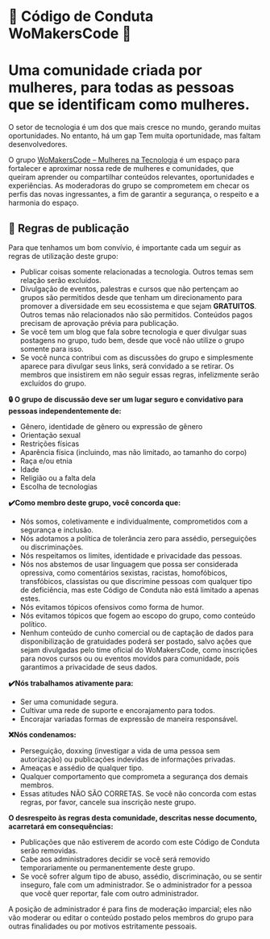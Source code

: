 # 🦋 Código de Conduta WoMakersCode 🦋

# Uma comunidade criada por mulheres, para todas as pessoas que se identificam como mulheres.

O setor de tecnologia é um dos que mais cresce no mundo, gerando muitas oportunidades. No entanto, há um gap Tem muita oportunidade, mas faltam desenvolvedores.

O grupo [WoMakersCode – Mulheres na Tecnologia](https://www.facebook.com/groups/1586631624996019) é um espaço para fortalecer e aproximar nossa rede de mulheres e comunidades, que queiram aprender ou compartilhar conteúdos relevantes, oportunidades e experiências. As moderadoras do grupo se comprometem em checar os perfis das novas ingressantes, a fim de garantir a segurança, o respeito e a harmonia do espaço.

## 📣 Regras de publicação

Para que tenhamos um bom convívio, é importante cada um seguir as regras de utilização deste grupo:

- Publicar coisas somente relacionadas a tecnologia. Outros temas sem relação serão excluídos.
- Divulgação de eventos, palestras e cursos que não pertençam ao grupos são permitidos desde que tenham um direcionamento para promover a diversidade em seu ecossistema e que sejam **GRATUITOS**. Outros temas não relacionados não são permitidos. Conteúdos pagos precisam de aprovação prévia para publicação.
- Se você tem um blog que fala sobre tecnologia e quer divulgar suas postagens no grupo, tudo bem, desde que você não utilize o grupo somente para isso.
- Se você nunca contribui com as discussões do grupo e simplesmente aparece para divulgar seus links, será convidado a se retirar.
Os membros que insistirem em não seguir essas regras, infelizmente serão excluídos do grupo.

**🔒 O grupo de discussão deve ser um lugar seguro e convidativo para pessoas independentemente de:**

- Gênero, identidade de gênero ou expressão de gênero
- Orientação sexual
- Restrições físicas
- Aparência física (incluindo, mas não limitado, ao tamanho do corpo)
- Raça e/ou etnia
- Idade
- Religião ou a falta dela
- Escolha de tecnologias

**✔️Como membro deste grupo, você concorda que:**

- Nós somos, coletivamente e individualmente, comprometidos com a segurança e inclusão.
- Nós adotamos a política de tolerância zero para assédio, perseguições ou discriminações.
- Nós respeitamos os limites, identidade e privacidade das pessoas.
- Nós nos abstemos de usar linguagem que possa ser considerada opressiva, como comentários sexistas, racistas, homofóbicos, transfóbicos, classistas ou que discrimine pessoas com qualquer tipo de deficiência, mas este Código de Conduta não está limitado a apenas estes.
- Nós evitamos tópicos ofensivos como forma de humor.
- Nós evitamos tópicos que fogem ao escopo do grupo, como conteúdo político.
- Nenhum conteúdo de cunho comercial ou de captação de dados para disponibilização de gratuidades poderá ser postado, salvo ações que sejam divulgadas pelo time oficial do WoMakersCode, como inscrições para novos cursos ou ou eventos movidos para comunidade, pois garantimos a privacidade de seus dados.

**✔️Nós trabalhamos ativamente para:**

- Ser uma comunidade segura.
- Cultivar uma rede de suporte e encorajamento para todos.
- Encorajar variadas formas de expressão de maneira responsável.

**❌Nós condenamos:**

- Perseguição, doxxing (investigar a vida de uma pessoa sem autorização) ou publicações indevidas de informações privadas.
- Ameaças e assédio de qualquer tipo.
- Qualquer comportamento que comprometa a segurança dos demais membros.
- Essas atitudes NÃO SÃO CORRETAS. Se você não concorda com estas regras, por favor, cancele sua inscrição neste grupo.

**O desrespeito às regras desta comunidade, descritas nesse documento, acarretará em consequências:**

- Publicações que não estiverem de acordo com este Código de Conduta serão removidas.
- Cabe aos administradores decidir se você será removido temporariamente ou permanentemente deste grupo.
- Se você sofrer algum tipo de abuso, assédio, discriminação, ou se sentir inseguro, fale com um administrador. Se o administrador for a pessoa que você quer reportar, fale com outro administrador.

A posição de administrador é para fins de moderação imparcial; eles não vão moderar ou editar o conteúdo postado pelos membros do grupo para outras finalidades ou por motivos estritamente pessoais.
